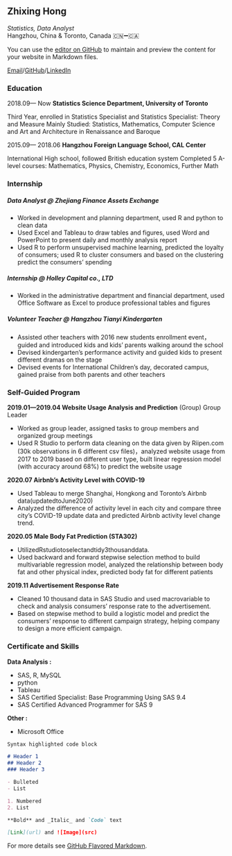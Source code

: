 ## Zhixing Hong
_Statistics, Data Analyst_    
Hangzhou, China & Toronto, Canada  🇨🇳➖🇨🇦


You can use the [editor on GitHub](https://github.com/ZhixingHong/digitalCV/edit/gh-pages/readme.md) to maintain and preview the content for your website in Markdown files.

[Email](wisteria.hong@mail.utoronto.ca)/[GitHub](https://github.com/ZhixingHong)/[LinkedIn]()

### Education

2018.09— Now  **Statistics Science Department, University of Toronto**

Third Year, enrolled in Statistics Specialist and Statistics Specialist: Theory and Measure
Mainly Studied: Statistics, Mathematics, Computer Science and Art and Architecture in Renaissance and Baroque

2015.09— 2018.06 **Hangzhou Foreign Language School, CAL Center**

International High school, followed British education system
Completed 5 A-level courses: Mathematics, Physics, Chemistry, Economics, Further Math


### Internship

##### Data Analyst @ Zhejiang Finance Assets Exchange 
- Worked in development and planning department, used R and python to clean data
- Used Excel and Tableau to draw tables and figures, used Word and PowerPoint to present daily and monthly analysis report
- Used R to perform unsupervised machine learning, predicted the loyalty of consumers; used R to cluster consumers and based on the clustering predict the consumers’ spending

##### Internship @ Holley Capital co., LTD
- Worked in the administrative department and financial department, used Office Software as Excel to produce professional tables and figures

##### Volunteer Teacher @ Hangzhou Tianyi Kindergarten
- Assisted other teachers with 2016 new students enrollment event，guided and introduced kids and kids’ parents walking around the school
- Devised kindergarten’s performance activity and guided kids to present different dramas on the stage
- Devised events for International Children’s day, decorated campus, gained praise from both parents and other teachers

###  Self-Guided Program

**2019.01—2019.04 Website Usage Analysis and Prediction** (Group) Group Leader
- Worked as group leader, assigned tasks to group members and organized group meetings
- Used R Studio to perform data cleaning on the data given by Riipen.com (30k observations in 6 different csv files)，analyzed website usage from 2017 to 2019 based on different user type, built linear regression model (with accuracy around 68%) to predict the website usage

**2020.07 Airbnb’s Activity Level with COVID-19**
- Used Tableau to merge Shanghai, Hongkong and Toronto’s Airbnb data(updatedtoJune2020)
- Analyzed the difference of activity level in each city and compare three city’s COVID-19 update data and predicted Airbnb activity level change trend.

**2020.05 Male Body Fat Prediction (STA302)**
- UtilizedRstudiotoselectandtidy3thousanddata.
- Used backward and forward stepwise selection method to build multivariable regression model, analyzed the relationship between body fat and other physical index, predicted body fat for different patients

**2019.11 Advertisement Response Rate**

- Cleaned 10 thousand data in SAS Studio and used macrovariable to check and analysis consumers’ response rate to the advertisement.
- Based on stepwise method to build a logistic model and predict the consumers’ response to different campaign strategy, helping company to design a more efficient campaign.


### Certificate and Skills

**Data Analysis :**

- SAS, R, MySQL
- python
- Tableau
- SAS Certified Specialist: Base Programming Using SAS 9.4
- SAS Certified Advanced Programmer for SAS 9

**Other :**
- Microsoft Office


```markdown
Syntax highlighted code block

# Header 1
## Header 2
### Header 3

- Bulleted
- List

1. Numbered
2. List

**Bold** and _Italic_ and `Code` text

[Link](url) and ![Image](src)
```

For more details see [GitHub Flavored Markdown](https://guides.github.com/features/mastering-markdown/).
